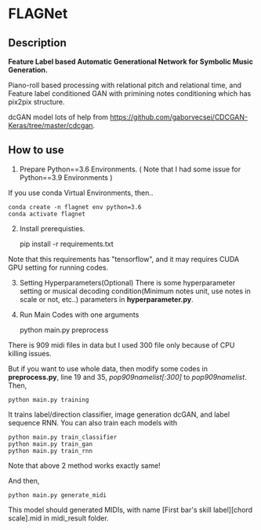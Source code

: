 # FLAGNet

## Description

**Feature Label based Automatic Generational Network for Symbolic Music Generation.**

Piano-roll based processing with relational pitch and relational time, and Feature label conditioned GAN with primining notes conditioning which has pix2pix structure. 

dcGAN model lots of help from https://github.com/gaborvecsei/CDCGAN-Keras/tree/master/cdcgan.

## How to use

1. Prepare Python==3.6 Environments. ( Note that I had some issue for Python==3.9 Environments )

If you use conda Virtual Environments, then..

    conda create -n flagnet env python=3.6
    conda activate flagnet

2. Install prerequisties.


    pip install -r requirements.txt

Note that this requirements has "tensorflow", and it may requires CUDA GPU setting for running codes. 

3. Setting Hyperparameters(Optional)
There is some hyperparameter setting or musical decoding condition(Minimum notes unit, use notes in scale or not, etc..) parameters in **hyperparameter.py**.

4. Run Main Codes with one arguments


    python main.py preprocess
    
There is 909 midi files in data but I used 300 file only because of CPU killing issues.

But if you want to use whole data, then modify some codes in **preprocess.py**, line 19 and 35, *pop909namelist[:300]* to *pop909namelist*. Then,

    python main.py training
  
It trains label/direction classifier, image generation dcGAN, and label sequence RNN.
You can also train each models with

    python main.py train_classifier
    python main.py train_gan
    python main.py train_rnn

Note that above 2 method works exactly same!

And then,

    python main.py generate_midi
    
    
This model should generated MIDIs, with name [First bar's skill label][chord scale].mid in midi_result folder.
  
